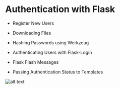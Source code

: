 # Authentication with Flask

- Register New Users

- Downloading Files

- Hashing Passwords using Werkzeug

- Authenticating Users with Flask-Login

- Flask Flash Messages

- Passing Authentication Status to Templates

![alt text](https://github.com/macosta-42/100_days_of_code/blob/main/4_Advanced/day68_Authentication_with_Flask/2020-10-18_15-04-40-45018d8b0496e0f579044a148e53fcf0.gif?raw=true)